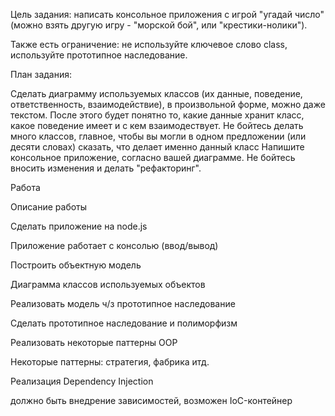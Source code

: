 Цель задания: написать консольное приложения с игрой "угадай число" (можно взять другую игру - "морской бой", или "крестики-нолики").

Также есть ограничение: не используйте ключевое слово class, используйте прототипное наследование.

План задания:

Сделать диаграмму используемых классов (их данные, поведение, ответственность, взаимодействие), в произвольной форме, можно даже текстом. После этого будет понятно то, какие данные хранит класс, какое поведение имеет и с кем взаимодествует. Не бойтесь делать много классов, главное, чтобы вы могли в одном предложении (или десяти словах) сказать, что делает именно данный класс
Напишите консольное приложение, согласно вашей диаграмме. Не бойтесь вносить изменения и делать "рефакторинг".


Работа

 Описание работы

Сделать приложение на node.js

Приложение работает с консолью (ввод/вывод)

Построить объектную модель

Диаграмма классов используемых объектов

Реализовать модель ч/з прототипное наследование

Сделать прототипное наследование и полиморфизм

Реализовать некоторые паттерны OOP

Некоторые паттерны: стратегия, фабрика итд.

Реализация Dependency Injection

должно быть внедрение зависимостей, возможен IoC-контейнер

